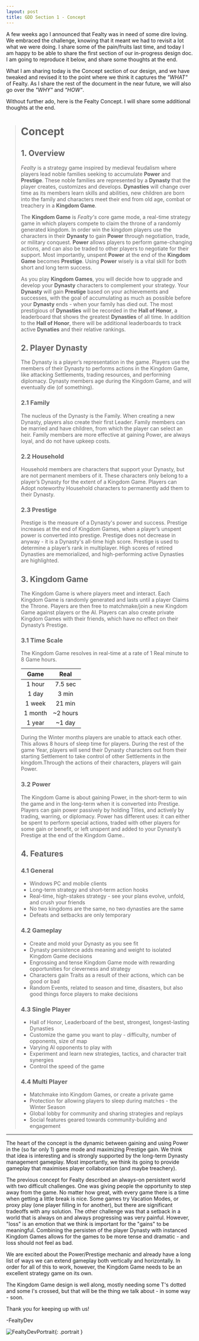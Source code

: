 ```yaml
---
layout: post
title: GDD Section 1 - Concept
---
```


A few weeks ago I announced that Fealty was in need of some dire loving. We embraced the challenge, knowing that it meant we had to revisit a lot what we were doing. I share some of the pain/fruits last time, and today I am happy to be able to share the first section of our in-progress design doc. I am going to reproduce it below, and share some thoughts at the end.

What I am sharing today is the Concept section of our design, and we have tweaked and revised it to the point where we think it captures the *"WHAT"* of Fealty. As I share the rest of the document in the near future, we will also go over the *"WHY"* and *"HOW"*.

Without further ado, here is the Fealty Concept. I will share some additional thoughts at the end.

># Concept
>## 1. Overview
>*Fealty* is a strategy game inspired by medieval feudalism where players lead noble families seeking to accumulate **Power** and **Prestige**. These noble families are represented by a **Dynasty** that the player creates, customizes and develops. **Dynasties** will change over time as its members learn skills and abilities, new children are born into the family and characters meet their end from old age, combat or treachery in a **Kingdom Game**.
>
>The **Kingdom Game** is *Fealty's* core game mode, a real-time strategy game in which players compete to claim the throne of a randomly generated kingdom. In order win the kingdom players use the characters in their **Dynasty** to gain **Power** through negotiation, trade, or military conquest. **Power** allows players to perform game-changing actions, and can also be traded to other players to negotiate for their support. Most importantly, unspent **Power** at the end of the **Kingdom Game** becomes **Prestige**. Using **Power** wisely is a vital skill for both short and long term success.
>
>As you play **Kingdom Games**, you will decide how to upgrade and develop your **Dynasty** characters to complement your strategy. Your **Dynasty** will gain **Prestige** based on your achievements and successes, with the goal of accumulating as much as possible before your **Dynasty** ends - when your family has died out. The most prestigious of **Dynasties** will be recorded in the **Hall of Honor**, a leaderboard that shows the greatest **Dynasties** of all time. In addition to the **Hall of Honor**, there will be additional leaderboards to track active **Dynaties** and their relative rankings.
>
>## 2. Player Dynasty
>
>The Dynasty is a player’s representation in the game. Players use the members of their Dynasty to performs actions in the Kingdom Game, like attacking Settlements, trading resources, and performing diplomacy. Dynasty members age during the Kingdom Game, and will eventually die (of something). 
>
>### 2.1 Family
>
>The nucleus of the Dynasty is the Family. When creating a new Dynasty, players also create their first Leader. Family members can be married and have children, from which the player can select an heir. Family members are more effective at gaining Power, are always loyal, and do not have upkeep costs.
>
>### 2.2 Household
>
>Household members are characters that support your Dynasty, but are not permanent members of it. These characters only belong to a player’s Dynasty for the extent of a Kingdom Game. Players can Adopt noteworthy Household characters to permanently add them to their Dynasty. 
>
>### 2.3 Prestige
>
>Prestige is the measure of a Dynasty's power and success. Prestige increases at the end of Kingdom Games, when a player’s unspent power is converted into prestige. Prestige does not decrease in anyway - it is a Dynasty's all-time high score. Prestige is used to determine a player’s rank in multiplayer. High scores of retired Dynasties are memorialized, and high-performing active Dynasties are highlighted.
>
>## 3. Kingdom Game
>
>The Kingdom Game is where players meet and interact. Each Kingdom Game is randomly generated and lasts until a player Claims the Throne. Players are then free to matchmake/join a new Kingdom Game against players or the AI. Players can also create private Kingdom Games with their friends, which have no effect on their Dynasty’s Prestige.
>
>### 3.1 Time Scale
>
>The Kingdom Game resolves in real-time at a rate of 1 Real minute to 8 Game hours.
>
>| Game          | Real          |
>| :-----------: |:-------------:|
>| 1 hour        | 7.5 sec       |
>| 1 day         | 3 min         |
>| 1 week        | 21 min        |
>| 1 month       | ~2 hours      |
>| 1 year        | ~1 day        |
>
>During the Winter months players are unable to attack each other. This allows 8 hours of sleep time for players. During the rest of the game Year, players will send their Dynasty characters out from their starting Settlement to take control of other Settlements in the kingdom.Through the actions of their characters, players will gain Power.
>
>### 3.2 Power
>
>The Kingdom Game is about gaining Power, in the short-term to win the game and in the long-term when it is converted into Prestige. Players can gain power passively by holding Titles, and actively by trading, warring, or diplomacy. Power has different uses: it can either be spent to perform special actions, traded with other players for some gain or benefit, or left unspent and added to your Dynasty’s Prestige at the end of the Kingdom Game..
>
>## 4. Features
>
>### 4.1 General
>
>* Windows PC and mobile clients
>* Long-term strategy and short-term action hooks
>* Real-time, high-stakes strategy - see your plans evolve, unfold, and crush your friends
>* No two kingdoms are the same, no two dynasties are the same
>* Defeats and setbacks are only temporary
>
>### 4.2 Gameplay
>
>* Create and mold your Dynasty as you see fit
>* Dynasty persistence adds meaning and weight to isolated Kingdom Game decisions
>* Engrossing and tense Kingdom Game mode with rewarding opportunities for cleverness and strategy
>* Characters gain Traits as a result of their actions, which can be good or bad
>* Random Events, related to season and time, disasters, but also good things force players to make decisions
>
>### 4.3 Single Player
>
>* Hall of Honor, Leaderboard of the best, strongest, longest-lasting Dynasties
>* Customize the game you want to play - difficulty, number of opponents, size of map
>* Varying AI opponents to play with
>* Experiment and learn new strategies, tactics, and character trait synergies
>* Control the speed of the game
>
>### 4.4 Multi Player
>
>* Matchmake into Kingdom Games, or create a private game
>* Protection for allowing players to sleep during matches - the Winter Season
>* Global lobby for community and sharing strategies and replays
>* Social features geared towards community-building and engagement

---

The heart of the concept is the dynamic between gaining and using Power in the (so far only 1) game mode and maximizing Prestige gain. We think that idea is interesting and is strongly supported by the long-term Dynasty management gameplay. Most importantly, we think its going to provide gameplay that maximises player collaboration (and maybe treachery).

The previous concept for Fealty described an always-on persistent world with two difficult challenges. One was giving people the opportunity to step away from the game. No matter how great, with every game there is a time when getting a little break is nice. Some games try Vacation Modes, or proxy play (one player filling in for another), but there are significant tradeoffs with any solution. The other challenge was that a setback in a world that is always on and always progressing was very painful. However, "loss" is an emotion that we think is important for the "gains" to be meaningful. Combining the persisten of the player Dynasty with instanced Kingdom Games allows for the games to be more tense and dramatic - and loss should not feel as bad.

We are excited about the Power/Prestige mechanic and already have a long list of ways we can extend gameplay both vertically and horizontally. In order for all of this to work, however, the Kingdom Game needs to be an excellent strategy game on its own.

The Kingdom Game design is well along, mostly needing some T's dotted and some I's crossed, but that will be the thing we talk about - in some way - soon.

Thank you for keeping up with us!

-FealtyDev

![FealtyDevPortrait](/public/images/fealtydevportrait.jpeg){: .portrait }